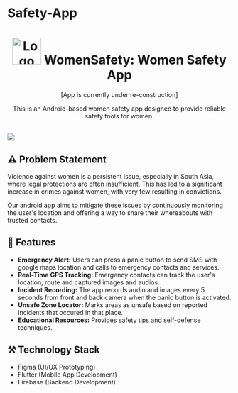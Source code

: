 # Safety-App
<h1 align="center"  style="vertical-align: middle;" >
  <img src="https://i.ibb.co/b3yN7PJ/logo.png" alt="Logo" height="60" width="65">
  WomenSafety: Women Safety App
  
</h1>
<p align="center"> [App is currently under re-construction] </p>

<p align="center"> This is an Android-based women safety app designed to provide reliable safety tools for women. </p>

<br>

<img src="https://i.ibb.co.com/yNcpRqd/Thumbnail-1.png">

## ⚠️ Problem Statement
Violence against women is a persistent issue, especially in South Asia, where legal protections are often insufficient. This has led to a significant increase in crimes against women, with very few resulting in convictions.

Our android app aims to mitigate these issues by continuously monitoring the user's location and offering a way to share their whereabouts with trusted contacts.

## 📱 Features
- **Emergency Alert:** Users can press a panic button to send SMS with google maps location and calls to emergency contacts and services.
- **Real-Time GPS Tracking:** Emergency contacts can track the user's location, route and captured images and audios.
- **Incident Recording:** The app records audio and images every 5 seconds from front and back camera when the panic button is activated.
- **Unsafe Zone Locator:** Marks areas as unsafe based on reported incidents that occured in that place.
- **Educational Resources:** Provides safety tips and self-defense techniques.

## ⚒️ Technology Stack

- Figma (UI/UX Prototyping)
- Flutter (Mobile App Development)
- Firebase (Backend Development)
